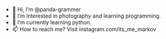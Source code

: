 - 👋 Hi, I’m @panda-grammer
- 👀 I’m interested in photography and learning programming.
- 🌱 I’m currently learning python.
- 📫 How to reach me? Visit instagram.com/its_me_markov

<!---
panda-grammer/panda-grammer is a ✨ special ✨ repository because its `README.md` (this file) appears on your GitHub profile.
You can click the Preview link to take a look at your changes.
--->
